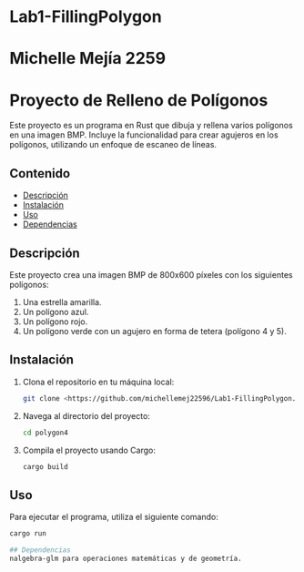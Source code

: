 # Lab1-FillingPolygon
# Michelle Mejía 2259

# Proyecto de Relleno de Polígonos

Este proyecto es un programa en Rust que dibuja y rellena varios polígonos en una imagen BMP. Incluye la funcionalidad para crear agujeros en los polígonos, utilizando un enfoque de escaneo de líneas.

## Contenido

- [Descripción](#descripción)
- [Instalación](#instalación)
- [Uso](#uso)
- [Dependencias](#dependencias)

## Descripción

Este proyecto crea una imagen BMP de 800x600 píxeles con los siguientes polígonos:

1. Una estrella amarilla.
2. Un polígono azul.
3. Un polígono rojo.
4. Un polígono verde con un agujero en forma de tetera (polígono 4 y 5).

## Instalación

1. Clona el repositorio en tu máquina local:
    ```sh
    git clone <https://github.com/michellemej22596/Lab1-FillingPolygon.git>
    ```
2. Navega al directorio del proyecto:
    ```sh
    cd polygon4
    ```
3. Compila el proyecto usando Cargo:
    ```sh
    cargo build
    ```

## Uso

Para ejecutar el programa, utiliza el siguiente comando:
```sh
cargo run

## Dependencias
nalgebra-glm para operaciones matemáticas y de geometría.
